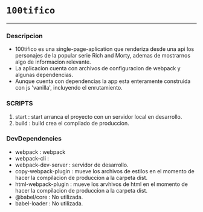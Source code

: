 # `100tifico`
---
### Descripcion
+ 100tifico es una single-page-aplication que renderiza desde una api los personajes de la popular serie Rich and Morty, ademas de mostrarnos algo de informacion relevante.
+ La aplicacion cuenta con archivos de configuracion de webpack y algunas dependencias.
+ Aunque cuenta con dependencias la app esta enteramente construida con js 'vanilla', incluyendo el enrutamiento. 
### SCRIPTS 
1. start : start arranca el proyecto con un servidor local en desarrollo.
2. build : build crea el compilado de produccion.
### DevDependencies
+ webpack : webpack
+ webpack-cli : 
+ webpack-dev-server : servidor de desarrollo.
+ copy-webpack-plugin : mueve los archivos de estilos en el momento de hacer la compilacion de produccion a la carpeta dist.
+ html-webpack-plugin : mueve los arvhivos de html en el momento de hacer la compilacion de produccion a la carpeta dist.
+ @babel/core : No utilizada.
+ babel-loader : No utilizada.
